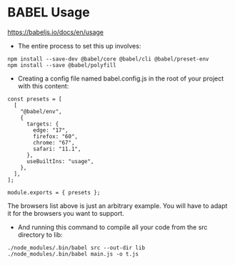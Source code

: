 # BABEL Usage

https://babeljs.io/docs/en/usage

* The entire process to set this up involves:
```
npm install --save-dev @babel/core @babel/cli @babel/preset-env
npm install --save @babel/polyfill
```
* Creating a config file named babel.config.js in the root of your project with this content:
```
const presets = [
  [
    "@babel/env",
    {
      targets: {
        edge: "17",
        firefox: "60",
        chrome: "67",
        safari: "11.1",
      },
      useBuiltIns: "usage",
    },
  ],
];

module.exports = { presets };
```
The browsers list above is just an arbitrary example. You will have to adapt it for the browsers you want to support.
* And running this command to compile all your code from the src directory to lib:
```
./node_modules/.bin/babel src --out-dir lib
./node_modules/.bin/babel main.js -o t.js
```